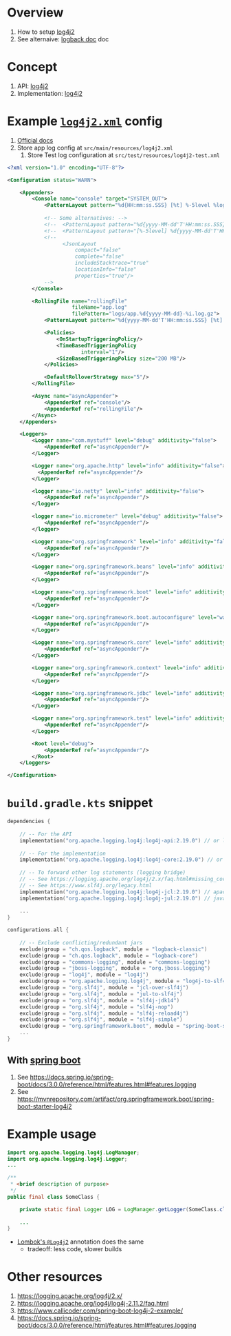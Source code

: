 # Overview
1. How to setup [log4j2](https://logging.apache.org/log4j/2.x/)
1. See alternaive: [logback doc](logback.md) doc


# Concept
1. API: [log4j2](https://logging.apache.org/log4j/2.x/log4j-api/apidocs/org/apache/logging/log4j/Logger.html)
1. Implementation: [log4j2](https://logging.apache.org/log4j/2.x/log4j-core/apidocs/org/apache/logging/log4j/core/Appender.html)  


# Example [`log4j2.xml`](https://logging.apache.org/log4j/2.x/manual/configuration.html) config
1. [Official docs](https://logging.apache.org/log4j/2.x/manual/configuration.html)
1. Store app log config at `src/main/resources/log4j2.xml`
    1. Store Test log configuration at `src/test/resources/log4j2-test.xml`
```xml
<?xml version="1.0" encoding="UTF-8"?>

<Configuration status="WARN">

    <Appenders>
        <Console name="console" target="SYSTEM_OUT">
            <PatternLayout pattern="%d{HH:mm:ss.SSS} [%t] %-5level %logger{36} - %msg%n"/>
            
            <!-- Some alternatives: -->            
            <!--  <PatternLayout pattern="%d{yyyy-MM-dd'T'HH:mm:ss.SSS} %5p ${hostName} --- [%15.15t] %-40.40c{1.} : %m%n%ex"/> -->
            <!--  <PatternLayout pattern="[%-5level] %d{yyyy-MM-dd'T'HH:mm:ss.SSS} [%t] %c{1} - %msg%n"/> -->
            <!--
                  <JsonLayout
                      compact="false"
                      complete="false"
                      includeStacktrace="true"
                      locationInfo="false"
                      properties="true"/>
            -->
        </Console>         

        <RollingFile name="rollingFile"
                     fileName="app.log"
                     filePattern="logs/app.%d{yyyy-MM-dd}-%i.log.gz">
            <PatternLayout pattern="%d{yyyy-MM-dd'T'HH:mm:ss.SSS} [%t] %-5level %logger{36} - %msg%n"/>

            <Policies>
                <OnStartupTriggeringPolicy/>
                <TimeBasedTriggeringPolicy
                        interval="1"/>
                <SizeBasedTriggeringPolicy size="200 MB"/>
            </Policies>

            <DefaultRolloverStrategy max="5"/>
        </RollingFile>

        <Async name="asyncAppender">
            <AppenderRef ref="console"/>
            <AppenderRef ref="rollingFile"/>
        </Async>
    </Appenders>

    <Loggers>
        <Logger name="com.mystuff" level="debug" additivity="false">
            <AppenderRef ref="asyncAppender"/>
        </Logger>

        <Logger name="org.apache.http" level="info" additivity="false">
          <AppenderRef ref="asyncAppender"/>
        </Logger>

        <logger name="io.netty" level="info" additivity="false">
            <AppenderRef ref="asyncAppender"/>
        </logger>

        <logger name="io.micrometer" level="debug" additivity="false">
            <AppenderRef ref="asyncAppender"/>
        </logger>

        <Logger name="org.springframework" level="info" additivity="false">
            <AppenderRef ref="asyncAppender"/>
        </Logger>

        <Logger name="org.springframework.beans" level="info" additivity="false">
            <AppenderRef ref="asyncAppender"/>
        </Logger>

        <Logger name="org.springframework.boot" level="info" additivity="false">
            <AppenderRef ref="asyncAppender"/>
        </Logger>

        <Logger name="org.springframework.boot.autoconfigure" level="warn" additivity="false">
            <AppenderRef ref="asyncAppender"/>
        </Logger>

        <Logger name="org.springframework.core" level="info" additivity="false">
            <AppenderRef ref="asyncAppender"/>
        </Logger>

        <Logger name="org.springframework.context" level="info" additivity="false">
            <AppenderRef ref="asyncAppender"/>
        </Logger>

        <Logger name="org.springframework.jdbc" level="info" additivity="false">
            <AppenderRef ref="asyncAppender"/>
        </Logger>

        <Logger name="org.springframework.test" level="info" additivity="false">
            <AppenderRef ref="asyncAppender"/>
        </Logger>

        <Root level="debug">
            <AppenderRef ref="asyncAppender"/>
        </Root>
    </Loggers>

</Configuration>
```


# `build.gradle.kts` snippet
```kts
dependencies {
    
    // -- For the API
    implementation("org.apache.logging.log4j:log4j-api:2.19.0") // or latest
    
    // -- For the implementation
    implementation("org.apache.logging.log4j:log4j-core:2.19.0") // or latest
    
    // -- To forward other log statements (logging bridge)
    // -- See https://logging.apache.org/log4j/2.x/faq.html#missing_core
    // -- See https://www.slf4j.org/legacy.html
    implementation("org.apache.logging.log4j:log4j-jcl:2.19.0") // apache commons logging -> slf4j    
    implementation("org.apache.logging.log4j:log4j-jul:2.19.0") // java.util.Logging -> slf4j
              
    ...
}

configurations.all {
    
    // -- Exclude conflicting/redundant jars
    exclude(group = "ch.qos.logback", module = "logback-classic")
    exclude(group = "ch.qos.logback", module = "logback-core")
    exclude(group = "commons-logging", module = "commons-logging")
    exclude(group = "jboss-logging", module = "org.jboss.logging")
    exclude(group = "log4j", module = "log4j")
    exclude(group = "org.apache.logging.log4j", module = "log4j-to-slf4j")
    exclude(group = "org.slf4j", module = "jcl-over-slf4j")
    exclude(group = "org.slf4j", module = "jul-to-slf4j")
    exclude(group = "org.slf4j", module = "slf4j-jdk14")
    exclude(group = "org.slf4j", module = "slf4j-nop")
    exclude(group = "org.slf4j", module = "slf4j-reload4j")
    exclude(group = "org.slf4j", module = "slf4j-simple")
    exclude(group = "org.springframework.boot", module = "spring-boot-starter-logging")   
    ...
}
```


## With [spring boot](https://spring.io/projects/spring-boot)
1. See https://docs.spring.io/spring-boot/docs/3.0.0/reference/html/features.html#features.logging
1. See https://mvnrepository.com/artifact/org.springframework.boot/spring-boot-starter-log4j2


# Example usage
```java
import org.apache.logging.log4j.LogManager;
import org.apache.logging.log4j.Logger;
...

/**
 * <brief description of purpose>
 */
public final class SomeClass {

    private static final Logger LOG = LogManager.getLogger(SomeClass.class);
    
    ...
}
```
- [Lombok's `@Log4j2`](https://projectlombok.org/features/log) annotation does the same
    - tradeoff: less code, slower builds 


# Other resources
1. https://logging.apache.org/log4j/2.x/
1. https://logging.apache.org/log4j/log4j-2.11.2/faq.html
1. https://www.callicoder.com/spring-boot-log4j-2-example/
1. https://docs.spring.io/spring-boot/docs/3.0.0/reference/html/features.html#features.logging
